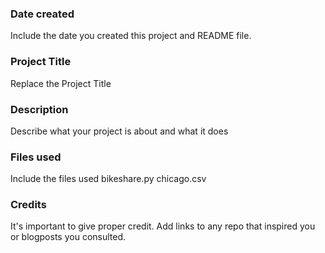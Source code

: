 ### Date created
Include the date you created this project and README file.

### Project Title
Replace the Project Title

### Description
Describe what your project is about and what it does

### Files used
Include the files used
bikeshare.py
chicago.csv

### Credits
It's important to give proper credit. Add links to any repo that inspired you or blogposts you consulted.


